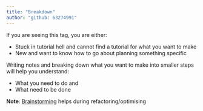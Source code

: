 ```yaml
---
title: "Breakdown"
author: "github: 63274991"
---
```


If you are seeing this tag, you are either:

-   Stuck in tutorial hell and cannot find a tutorial for what you want to make
-   New and want to know how to go about planning something specific

Writing notes and breaking down what you want to make into smaller steps will help you understand:

-   What you need to do and
-   What need to be done

**Note**: [Brainstorming](https://images.edrawmind.com/article/how-to-use-mind-mapping-to-design-a-game/how-to-design-a-game-mind-map.png) helps during refactoring/optimising
